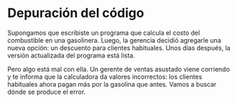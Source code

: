 # Depuración del código


Supongamos que escribiste un programa que calcula el costo del combustible en una gasolinera. Luego, la gerencia decidió agregarle una nueva opción: un descuento para clientes habituales. Unos días después, la versión actualizada del programa está lista.

Pero algo está mal con ella. Un gerente de ventas asustado viene corriendo y te informa que la calculadora da valores incorrectos: los clientes habituales ahora pagan más por la gasolina que antes. Vamos a buscar dónde se produce el error.
